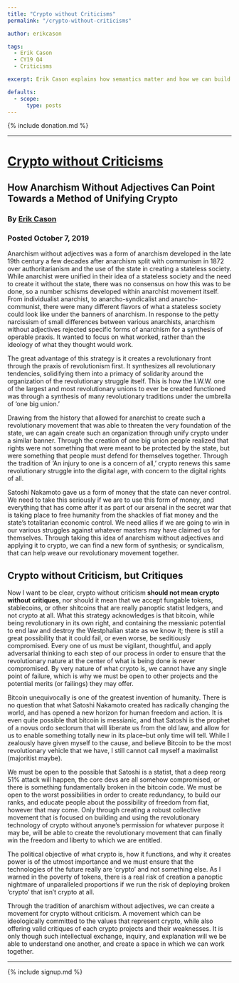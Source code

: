 ```yaml
---
title: "Crypto without Criticisms"
permalink: "/crypto-without-criticisms" 

author: erikcason

tags:
  - Erik Cason
  - CY19 Q4
  - Criticisms

excerpt: Erik Cason explains how semantics matter and how we can build a better future with crypto. Posted October 7, 2019.

defaults:
  - scope:
      type: posts
---
```


{% include donation.md %}

***

# [Crypto without Criticisms](http://cryptosovereignty.org/crypto-without-criticisms/)
## How Anarchism Without Adjectives Can Point Towards a Method of Unifying Crypto
### By [Erik Cason](https://twitter.com/Erikcason)
### Posted October 7, 2019

Anarchism without adjectives was a form of anarchism developed in the late 19th century a few decades after anarchism split with communism in 1872 over authoritarianism and the use of the state in creating a stateless society. While anarchist were unified in their idea of a stateless society and the need to create it without the state, there was no consensus on how this was to be done, so a number schisms developed within anarchist movement itself. From individualist anarchist, to anarcho-syndicalist and anarcho-communist, there were many different flavors of what a stateless society could look like under the banners of anarchism. In response to the petty narcissism of small differences between various anarchists, anarchism without adjectives rejected specific forms of anarchism for a synthesis of operable praxis. It wanted to focus on what worked, rather than the ideology of what they thought would work.

The great advantage of this strategy is it creates a revolutionary front through the praxis of revolutionism first. It synthesizes all revolutionary tendencies, solidifying them into a primacy of solidarity around the organization of the revolutionary struggle itself. This is how the I.W.W. one of the largest and most revolutionary unions to ever be created functioned was through a synthesis of many revolutionary traditions under the umbrella of ‘one big union.’

Drawing from the history that allowed for anarchist to create such a revolutionary movement that was able to threaten the very foundation of the state, we can again create such an organization through unify crypto under a similar banner. Through the creation of one big union people realized that rights were not something that were meant to be protected by the state, but were something that people must defend for themselves together. Through the tradition of ‘An injury to one is a concern of all,’ crypto renews this same revolutionary struggle into the digital age, with concern to the digital rights of all.

Satoshi Nakamoto gave us a form of money that the state can never control. We need to take this seriously if we are to use this form of money, and everything that has come after it as part of our arsenal in the secret war that is taking place to free humanity from the shackles of fiat money and the state’s totalitarian economic control. We need allies if we are going to win in our various struggles against whatever masters may have claimed us for themselves. Through taking this idea of anarchism without adjectives and applying it to crypto, we can find a new form of synthesis; or syndicalism, that can help weave our revolutionary movement together.

## Crypto without Criticism, but Critiques

Now I want to be clear, crypto without criticism **should not mean crypto without critiques**, nor should it mean that we accept fungable tokens, stablecoins, or other shitcoins that are really panoptic statist ledgers, and not crypto at all. What this strategy acknowledges is that bitcoin, while being revolutionary in its own right, and containing the messianic potential to end law and destroy the Westphalian state as we know it; there is still a great possibility that it could fail, or even worse, be seditiously compromised. Every one of us must be vigilant, thoughtful, and apply adversarial thinking to each step of our process in order to ensure that the revolutionary nature at the center of what is being done is never compromised. By very nature of what crypto is, we cannot have any single point of failure, which is why we must be open to other projects and the potential merits (or failings) they may offer.

Bitcoin unequivocally is one of the greatest invention of humanity. There is no question that what Satoshi Nakamoto created has radically changing the world, and has opened a new horizon for human freedom and action. It is even quite possible that bitcoin is messianic, and that Satoshi is the prophet of a novus ordo seclorum that will liberate us from the old law, and allow for us to enable something totally new in its place–but only time will tell. While I zealously have given myself to the cause, and believe Bitcoin to be the most revolutionary vehicle that we have, I still cannot call myself a maximalist (majoritist maybe).

We must be open to the possible that Satoshi is a statist, that a deep reorg 51% attack will happen, the core devs are all somehow compromised, or there is something fundamentally broken in the bitcoin code. We must be open to the worst possibilities in order to create redundancy, to build our ranks, and educate people about the possibility of freedom from fiat, however that may come. Only through creating a robust collective movement that is focused on building and using the revolutionary technology of crypto without anyone’s permission for whatever purpose it may be, will be able to create the revolutionary movement that can finally win the freedom and liberty to which we are entitled.

The political objective of what crypto is, how it functions, and why it creates power is of the utmost importance and we must ensure that the technologies of the future really are ‘crypto’ and not something else. As I warned in the poverty of tokens, there is a real risk of creation a panoptic nightmare of unparalleled proportions if we run the risk of deploying broken ‘crypto’ that isn’t crypto at all.

Through the tradition of anarchism without adjectives, we can create a movement for crypto without criticism. A movement which can be ideologically committed to the values that represent crypto, while also offering valid critiques of each crypto projects and their weaknesses. It is only though such intellectual exchange, inquiry, and explanation will we be able to understand one another, and create a space in which we can work together.

***

{% include signup.md %}